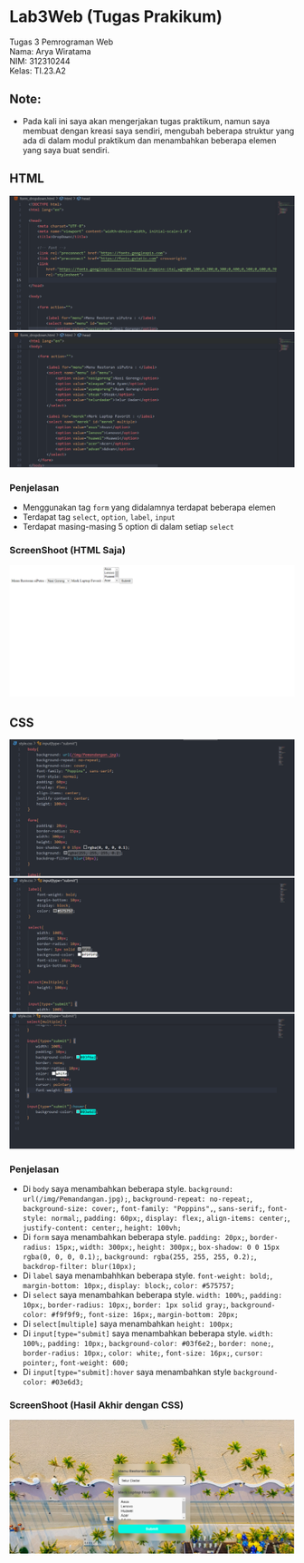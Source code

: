 # Lab3Web (Tugas Prakikum)
Tugas 3 Pemrograman Web  
Nama: Arya Wiratama  
NIM: 312310244  
Kelas: TI.23.A2  

## Note:
- Pada kali ini saya akan mengerjakan tugas praktikum, namun saya membuat dengan kreasi saya sendiri, mengubah beberapa struktur yang ada di dalam modul praktikum dan menambahkan beberapa elemen yang saya buat sendiri.

## HTML
![html-1-drop](/screenshoot/dropdown-1-html.png)
![html-2-drop](/screenshoot/dropdown-2-html.png)

### Penjelasan
- Menggunakan tag `form` yang didalamnya terdapat beberapa elemen
- Terdapat tag `select`, `option`, `label`, `input`
- Terdapat masing-masing 5 option di dalam setiap `select`

### ScreenShoot (HTML Saja)
![html-saja](/screenshoot/dropdown-only-html.png)

## CSS
![css-1-drop](/screenshoot/dropdown-1-css.png)
![css-2-drop](/screenshoot/dropdown-2-css.png)
![css-3-drop](/screenshoot/dropdown-3-css.png)

### Penjelasan
- Di `body` saya menambahkan beberapa style. `background: url(/img/Pemandangan.jpg);`, 
    `background-repeat: no-repeat;`, `background-size: cover;`, `font-family: "Poppins",`, `sans-serif;`, `font-style: normal;`, `padding: 60px;`, `display: flex;`, `align-items: center;`, `justify-content: center;`, `height: 100vh;`
- Di `form` saya menambahkan beberapa style. `padding: 20px;`, `border-radius: 15px;`, 
    `width: 300px;`, `height: 300px;`, `box-shadow: 0 0 15px rgba(0, 0, 0, 0.1);`, 
    `background: rgba(255, 255, 255, 0.2);`, `backdrop-filter: blur(10px);`
- Di `label` saya menambahhkan beberapa style. `font-weight: bold;`, `margin-bottom: 10px;`, `display: block;`, `color: #575757;`
- Di `select` saya menambahkan beberapa style. `width: 100%;`, `padding: 10px;`, 
    `border-radius: 10px;`, `border: 1px solid gray;`, `background-color: #f9f9f9;`,
    `font-size: 16px;`, `margin-bottom: 20px;`
- Di `select[multiple]` saya menambahkan `height: 100px;`
- Di `input[type="submit]` saya menambahkan beberapa style. `width: 100%;`, `padding: 10px;`, `background-color: #03f6e2;`, `border: none;`, `border-radius: 10px;`, `color: white;`,  `font-size: 16px;`, `cursor: pointer;`, `font-weight: 600;`
- Di `input[type="submit]:hover` saya menambahkan style `background-color: #03e6d3;`

### ScreenShoot (Hasil Akhir dengan CSS)
![css-drop-hasil-akhir](/screenshoot/dropdown-with-css.png)
